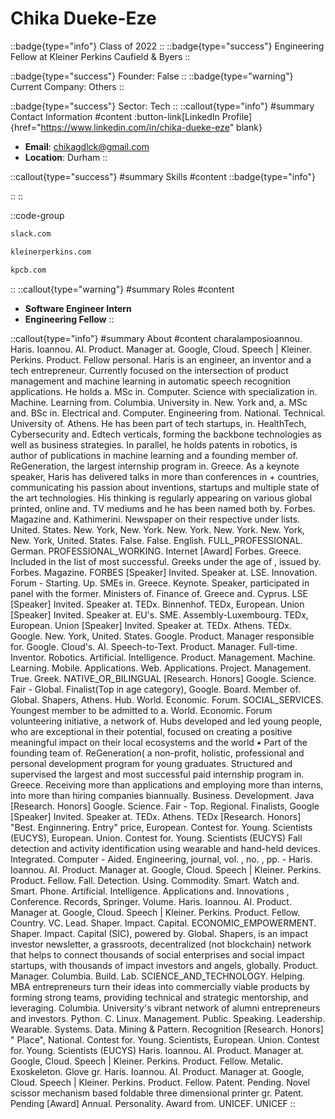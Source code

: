 # Chika Dueke-Eze
::badge{type="info"}
Class of 2022
::
::badge{type="success"}
Engineering Fellow at Kleiner Perkins Caufield & Byers
::

::badge{type="success"}
Founder: False
::
::badge{type="warning"}
Current Company: Others
::

::badge{type="success"}
Sector: Tech
::
::callout{type="info"}
#summary
Contact Information
#content
:button-link[LinkedIn Profile]{href="https://www.linkedin.com/in/chika-dueke-eze" blank}
- **Email**: chikagdlck@gmail.com
- **Location**: Durham
::

::callout{type="success"}
#summary
Skills
#content
::badge{type="info"}

::
::

::code-group
```bash [Slack]
slack.com
```
```bash [KPCB]
kleinerperkins.com
```
```bash [Kleiner Perkins Caufield & Byers]
kpcb.com
```
::
::callout{type="warning"}
#summary
Roles
#content
- **Software Engineer Intern**
- **Engineering Fellow**
::

::callout{type="info"}
#summary
About
#content
charalamposioannou. Haris. Ioannou. AI. Product. Manager at. Google, Cloud. Speech | Kleiner. Perkins. Product. Fellow personal. Haris is an engineer, an inventor and a tech entrepreneur. Currently focused on the intersection of product management and machine learning in automatic speech recognition applications. He holds a. MSc in. Computer. Science with specialization in. Machine. Learning from. Columbia. University in. New. York and, a. MSc and. BSc in. Electrical and. Computer. Engineering from. National. Technical. University of. Athens. He has been part of tech startups, in. HealthTech, Cybersecurity and. Edtech verticals, forming the backbone technologies as well as business strategies. In parallel, he holds patents in robotics, is author of publications in machine learning and a founding member of. ReGeneration, the largest internship program in. Greece. As a keynote speaker, Haris has delivered talks in more than conferences in + countries, communicating his passion about inventions, startups and multiple state of the art technologies. His thinking is regularly appearing on various global printed, online and. TV mediums and he has been named both by. Forbes. Magazine and. Kathimerini. Newspaper on their respective under lists. United. States. New. York, New. York. New. York. New. York. New. York, New. York, United. States. False. False. English. FULL_PROFESSIONAL. German. PROFESSIONAL_WORKING. Internet [Award] Forbes. Greece. Included in the list of most successful. Greeks under the age of , issued by. Forbes. Magazine. FORBES [Speaker] Invited. Speaker at. LSE. Innovation. Forum - Starting. Up. SMEs in. Greece. Keynote. Speaker, participated in panel with the former. Ministers of. Finance of. Greece and. Cyprus. LSE [Speaker] Invited. Speaker at. TEDx. Binnenhof. TEDx, European. Union [Speaker] Invited. Speaker at. EU's. SME. Assembly-Luxembourg. TEDx, European. Union [Speaker] Invited. Speaker at. TEDx. Athens. TEDx. Google. New. York, United. States. Google. Product. Manager responsible for. Google. Cloud's. AI. Speech-to-Text. Product. Manager. Full-time. Inventor. Robotics. Artificial. Intelligence. Product. Management. Machine. Learning. Mobile. Applications. Web. Applications. Project. Management. True. Greek. NATIVE_OR_BILINGUAL [Research. Honors] Google. Science. Fair - Global. Finalist(Top in age category), Google. Board. Member of. Global. Shapers, Athens. Hub. World. Economic. Forum. SOCIAL_SERVICES. Youngest member to be admitted to a. World. Economic. Forum volunteering initiative, a network of. Hubs developed and led young people, who are exceptional in their potential, focused on creating a positive meaningful impact on their local ecosystems and the world • Part of the founding team of. ReGeneration( a non-profit, holistic, professional and personal development program for young graduates. Structured and supervised the largest and most successful paid internship program in. Greece. Receiving more than applications and employing more than interns, into more than hiring companies biannually. Business. Development. Java [Research. Honors] Google. Science. Fair - Top. Regional. Finalists, Google [Speaker] Invited. Speaker at. TEDx. Athens. TEDx [Research. Honors] "Best. Enginnering. Entry" price, European. Contest for. Young. Scientists (EUCYS), European. Union. Contest for. Young. Scientists (EUCYS) Fall detection and activity identification using wearable and hand-held devices. Integrated. Computer - Aided. Engineering, journal, vol. , no. , pp. - Haris. Ioannou. AI. Product. Manager at. Google, Cloud. Speech | Kleiner. Perkins. Product. Fellow. Fall. Detection. Using. Commodity. Smart. Watch and. Smart. Phone. Artificial. Intelligence. Applications and. Innovations , Conference. Records, Springer. Volume. Haris. Ioannou. AI. Product. Manager at. Google, Cloud. Speech | Kleiner. Perkins. Product. Fellow. Country. VC. Lead. Shaper. Impact. Capital. ECONOMIC_EMPOWERMENT. Shaper. Impact. Capital (SIC), powered by. Global. Shapers, is an impact investor newsletter, a grassroots, decentralized (not blockchain) network that helps to connect thousands of social enterprises and social impact startups, with thousands of impact investors and angels, globally. Product. Manager. Columbia. Build. Lab. SCIENCE_AND_TECHNOLOGY. Helping. MBA entrepreneurs turn their ideas into commercially viable products by forming strong teams, providing technical and strategic mentorship, and leveraging. Columbia. University's vibrant network of alumni entrepreneurs and investors. Python. C. Linux. Management. Public. Speaking. Leadership. Wearable. Systems. Data. Mining & Pattern. Recognition [Research. Honors] " Place", National. Contest for. Young. Scientists, European. Union. Contest for. Young. Scientists (EUCYS) Haris. Ioannou. AI. Product. Manager at. Google, Cloud. Speech | Kleiner. Perkins. Product. Fellow. Metalic. Exoskeleton. Glove gr. Haris. Ioannou. AI. Product. Manager at. Google, Cloud. Speech | Kleiner. Perkins. Product. Fellow. Patent. Pending. Novel scissor mechanism based foldable three dimensional printer gr. Patent. Pending [Award] Annual. Personality. Award from. UNICEF. UNICEF
::
